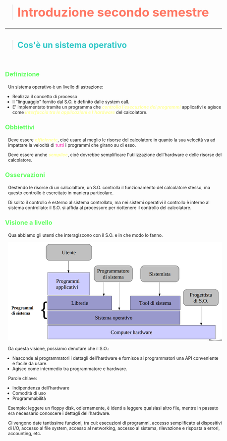 <style>
  body {max-width:700px}
  h1 {color:rgb(255,120,100);font-size:30pt;font-weight:bolder}
  h2 {color:rgb(50,200,200);font-size:20pt;font-weight:bold}
  h3 {color:rgb(100,255,100);font-size:15pt;font-weight:bold}
  h4 {color:rgb(255,255,100);font-size:12pt;font-weight:100}
  p {padding-left:10px}
  

  em {color:rgb(255,255,155);font-weight:bold}

  strong {color:rgb(250,100,200)}
  b1 {color:rgb(255,100,100);text-decoration:none;font-weight:bold}
  b2 {color:rgb(255,100,100);text-decoration:none;font-weight:bold}
</style>

> # Introduzione secondo semestre

---

> ## Cos'è un sistema operativo

<br/>

### Definizione

Un sistema operativo è un livello di astrazione:
- Realizza il concetto di processo
- Il "linguaggio" fornito dal S.O. è definito dalle system call.
- E' implementato tramite un programma che *controlla l'esecuzione dei programmi* applicativi e agisce come *interfaccia tra le applicazioni e l'hardware* del calcolatore.

### Obbiettivi

Deve essere *efficienete*, cioè usare al meglio le risorse del calcolatore in quanto la sua velocità va ad impattare la velocità di **tutti** i programmi che girano su di esso.

Deve essere anche *semplice*, cioè dovrebbe semplificare l'utilizzazione dell'hardware e delle risorse del calcolatore.

### Osservazioni

Gestendo le risorse di un calcolaltore, un S.O. controlla il funzionamento del calcolatore stesso, ma questo controllo è esercitato in maniera particolare.

Di solito il controllo è esterno al sistema controllato, ma nei sistemi operativi il controllo è interno al sistema controllato: il S.O. si affida al processore per riottenere il controllo del calcolatore.

### Visione a livello

Qua abbiamo gli utenti che interagiscono con il S.O. e in che modo lo fanno.

![Layers](./res/fotolayers.png "Titolo")

Da questa visione, possiamo denotare che il S.O.:
- Nasconde ai programmatori i dettagli dell'hardware e fornisce ai programmatori una API conveniente e facile da usare.
- Agisce come intermedio tra programmatore e hardware.

Parole chiave:
- Indipendenza dell'hardware
- Comodità di uso
- Programmabilità

Esempio: leggere un floppy disk, odiernamente, è identi a leggere qualsiasi altro file, mentre in passato era necessario conoscere i dettagli dell'hardware.

Ci vengono date tantissime funzioni, tra cui: esecuzioni di programmi, accesso semplificato ai dispositivi di I/O, accesso al file system, accesso al networking, accesso al sistema, rilevazione e risposta a errori, accounting, etc.